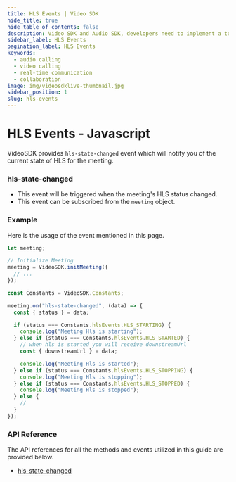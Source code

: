 ```yaml
---
title: HLS Events | Video SDK
hide_title: true
hide_table_of_contents: false
description: Video SDK and Audio SDK, developers need to implement a token server. This requires efforts on both the front-end and backend.
sidebar_label: HLS Events
pagination_label: HLS Events
keywords:
  - audio calling
  - video calling
  - real-time communication
  - collaboration
image: img/videosdklive-thumbnail.jpg
sidebar_position: 1
slug: hls-events
---
```


# HLS Events - Javascript

VideoSDK provides `hls-state-changed` event which will notify you of the current state of HLS for the meeting.

### hls-state-changed

- This event will be triggered when the meeting's HLS status changed.
- This event can be subscribed from the `meeting` object.

### Example

Here is the usage of the event mentioned in this page.

```javascript
let meeting;

// Initialize Meeting
meeting = VideoSDK.initMeeting({
  // ...
});

const Constants = VideoSDK.Constants;

meeting.on("hls-state-changed", (data) => {
  const { status } = data;

  if (status === Constants.hlsEvents.HLS_STARTING) {
    console.log("Meeting Hls is starting");
  } else if (status === Constants.hlsEvents.HLS_STARTED) {
    // when hls is started you will receive downstreamUrl
    const { downstreamUrl } = data;

    console.log("Meeting Hls is started");
  } else if (status === Constants.hlsEvents.HLS_STOPPING) {
    console.log("Meeting Hls is stopping");
  } else if (status === Constants.hlsEvents.HLS_STOPPED) {
    console.log("Meeting Hls is stopped");
  } else {
    //
  }
});
```

### API Reference

The API references for all the methods and events utilized in this guide are provided below.

- [hls-state-changed](/javascript/api/sdk-reference/meeting-class/events#hls-state-changed)
